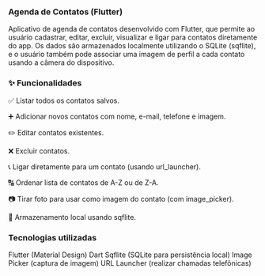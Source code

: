 ### Agenda de Contatos (Flutter)

Aplicativo de agenda de contatos desenvolvido com Flutter, que permite ao usuário cadastrar, editar, excluir, visualizar e ligar para contatos diretamente do app. Os dados são armazenados localmente utilizando o SQLite (sqflite), e o usuário também pode associar uma imagem de perfil a cada contato usando a câmera do dispositivo.

### ✨ Funcionalidades
✅ Listar todos os contatos salvos.

➕ Adicionar novos contatos com nome, e-mail, telefone e imagem.

✏️ Editar contatos existentes.

❌ Excluir contatos.

📞 Ligar diretamente para um contato (usando url_launcher).

🔠 Ordenar lista de contatos de A-Z ou de Z-A.

📷 Tirar foto para usar como imagem do contato (com image_picker).

💾 Armazenamento local usando sqflite.

### Tecnologias utilizadas
Flutter (Material Design)
Dart
Sqflite (SQLite para persistência local)
Image Picker (captura de imagem)
URL Launcher (realizar chamadas telefônicas)
